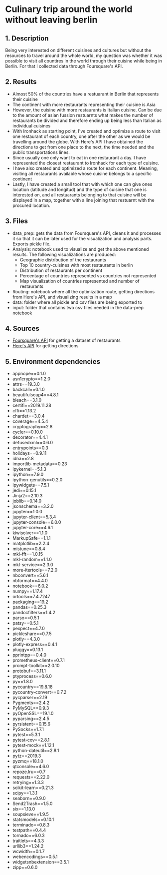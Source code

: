 # Culinary trip around the world without leaving berlin

## 1. Description
Being very interested on different cuisines and cultures but without the resources to travel around the whole world, my question was whether it was possible to visit all countires in the world through their cuisine while being in Berlin. For that I collected data through Foursquare's API.

## 2. Results
- Almost 50% of the countries have a restuarant in Berlin that represents their cuisine
- The continent with more restaurants representing their cuisine is Asia
- However, the cuisine with more restaurants is Italian cuisine. Can be due to the amount of asian fussion restuarnts what makes the number of restaurants be divided and therefore ending up being less than Italian as individual cuisines
- With Ironhack as starting point, I've created and optimize a route to visit one restaurant of each country, one after the other as we would be travelling around the globe. With Here's API I have obtained the directions to get from one place to the next, the time needed and the public transportations lines. 
- Since usually one only want to eat in one restaurant a day. I have represented the closest restaurant to Ironhack for each type of cuisine.
- I have also created and optimized a route for each continent. Meaning, visiting all restaurants available whose cuisine belongs to a specific continent
- Lastly, I have created a small tool that with which one can give ones location (latitude and longitud) and the type of cuisine that one is interested on, and all restuarants belonging to that cuisine will be displayed in a map, together with a line joining that restuarnt with the procured location.

## 3. Files
- data_prep: gets the data from Foursquare's API, cleans it and processes it so that it can be later used for the visualization and analysis parts. Exports pickle file.
- Analysis: notebook used to visualize and get the above mentioned results. The following visualizations are produced:
  - Geographic distribution of the restaurants
  - Top 10 country-cuisines with most restaurants in berlin
  - Distribution of restaurants per continent
  - Percentage of countries represented vs countries not represented
  - Map visualization of countries represented and number of restaurants
- Routing: notebook where all the optimization route, getting directions from Here's API, and visualizing results in a map
- data: folder where all pickle and csv files are being exported to
- input: folder that contains two csv files needed in the data-prep notebook

## 4. Sources
- [Foursquare's API](https://de.foursquare.com) for getting a dataset of restaurants 
- [Here's API](https://www.here.com) for getting directions

## 5. Environment dependencies
- appnope==0.1.0
- asn1crypto==1.2.0
- attrs==19.3.0
- backcall==0.1.0
- beautifulsoup4==4.8.1
- bleach==3.1.0
- certifi==2019.11.28
- cffi==1.13.2
- chardet==3.0.4
- coverage==4.5.4
- cryptography==2.8
- cycler==0.10.0
- decorator==4.4.1
- defusedxml==0.6.0
- entrypoints==0.3
- holidays==0.9.11
- idna==2.8
- importlib-metadata==0.23
- ipykernel==5.1.3
- ipython==7.9.0
- ipython-genutils==0.2.0
- ipywidgets==7.5.1
- jedi==0.15.1
- Jinja2==2.10.3
- joblib==0.14.0
- jsonschema==3.2.0
- jupyter==1.0.0
- jupyter-client==5.3.4
- jupyter-console==6.0.0
- jupyter-core==4.6.1
- kiwisolver==1.1.0
- MarkupSafe==1.1.1
- matplotlib==2.2.4
- mistune==0.8.4
- mkl-fft==1.0.15
- mkl-random==1.1.0
- mkl-service==2.3.0
- more-itertools==7.2.0
- nbconvert==5.6.1
- nbformat==4.4.0
- notebook==6.0.2
- numpy==1.17.4
- ortools==7.4.7247
- packaging==19.2
- pandas==0.25.3
- pandocfilters==1.4.2
- parso==0.5.1
- patsy==0.5.1
- pexpect==4.7.0
- pickleshare==0.7.5
- plotly==4.3.0
- plotly-express==0.4.1
- pluggy==0.13.1
- pprintpp==0.4.0
- prometheus-client==0.7.1
- prompt-toolkit==2.0.10
- protobuf==3.11.1
- ptyprocess==0.6.0
- py==1.8.0
- pycountry==19.8.18
- pycountry-convert==0.7.2
- pycparser==2.19
- Pygments==2.4.2
- PyMySQL==0.9.3
- pyOpenSSL==19.1.0
- pyparsing==2.4.5
- pyrsistent==0.15.6
- PySocks==1.7.1
- pytest==5.3.1
- pytest-cov==2.8.1
- pytest-mock==1.12.1
- python-dateutil==2.8.1
- pytz==2019.3
- pyzmq==18.1.0
- qtconsole==4.6.0
- repoze.lru==0.7
- requests==2.22.0
- retrying==1.3.3
- scikit-learn==0.21.3
- scipy==1.3.1
- seaborn==0.9.0
- Send2Trash==1.5.0
- six==1.13.0
- soupsieve==1.9.5
- statsmodels==0.10.1
- terminado==0.8.3
- testpath==0.4.4
- tornado==6.0.3
- traitlets==4.3.3
- urllib3==1.24.2
- wcwidth==0.1.7
- webencodings==0.5.1
- widgetsnbextension==3.5.1
- zipp==0.6.0
